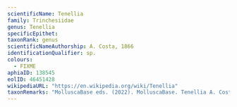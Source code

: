 ```yaml
---
scientificName: Tenellia
family: Trinchesiidae
genus: Tenellia
specificEpithet: 
taxonRank: genus
scientificNameAuthorship: A. Costa, 1866
identificationQualifier: sp.
colours:
  - FIXME
aphiaID: 138545
eolID: 46451428
wikipediaURL: "https://en.wikipedia.org/wiki/Tenellia"
taxonRemarks: "MolluscaBase eds. (2022). MolluscaBase. Tenellia A. Costa, 1866. Accessed through: World Register of Marine Species at: https://www.marinespecies.org/aphia.php?p=taxdetails&id=138545 on 2022-02-28"
---
```

